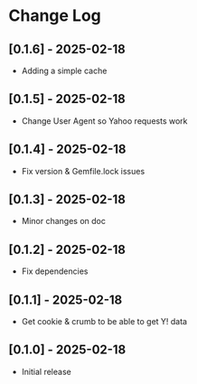 # Change Log

## [0.1.6] - 2025-02-18

- Adding a simple cache

## [0.1.5] - 2025-02-18

- Change User Agent so Yahoo requests work

## [0.1.4] - 2025-02-18

- Fix version & Gemfile.lock issues

## [0.1.3] - 2025-02-18

- Minor changes on doc

## [0.1.2] - 2025-02-18

- Fix dependencies

## [0.1.1] - 2025-02-18

- Get cookie & crumb to be able to get Y! data

## [0.1.0] - 2025-02-18

- Initial release

